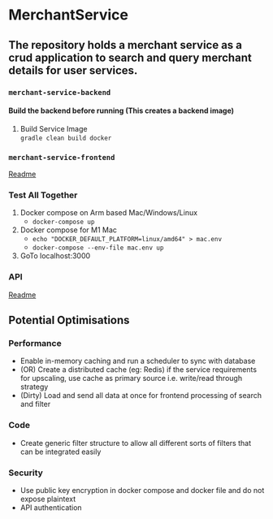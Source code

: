 # MerchantService
## The repository holds a merchant service as a crud application to search and query merchant details for user services.

### `merchant-service-backend`
#### Build the backend before running (This creates a backend image)
 1. Build Service Image \
    `gradle clean build docker` 
    
### `merchant-service-frontend`
[Readme](https://github.com/Urvashi18/MerchantService/blob/master/merchant-service-frontend/README.md)

### Test All Together
  1. Docker compose on Arm based Mac/Windows/Linux
     - `docker-compose up`
  2. Docker compose for M1 Mac 
     - `echo "DOCKER_DEFAULT_PLATFORM=linux/amd64" > mac.env`
     - `docker-compose --env-file mac.env up`
  4. GoTo localhost:3000 
    
### API
[Readme](https://github.com/Urvashi18/MerchantService/blob/master/api.md)

## Potential Optimisations
### Performance
  - Enable in-memory caching and run a scheduler to sync with database
  - (OR) Create a distributed cache (eg: Redis) if the service requirements for upscaling, use cache as primary source i.e. write/read through strategy
  - (Dirty) Load and send all data at once for frontend processing of search and filter
### Code
  - Create generic filter structure to allow all different sorts of filters that can be integrated easily 
### Security
  - Use public key encryption in docker compose and docker file and do not expose plaintext
  - API authentication


